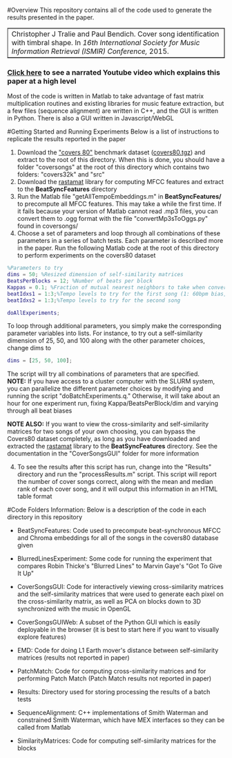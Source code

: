 #Overview
This repository contains all of the code used to generate the results presented in the paper.



<table border = "1"><tr><td>
Christopher J Tralie and Paul Bendich. Cover song identification with timbral shape. In <i>16th International
Society for Music Information Retrieval (ISMIR) Conference,</i> 2015.
</td></tr></table>

<h3><a href = "https://www.youtube.com/watch?v=GrWIrR1dLak">Click here</a> to see a narrated Youtube video which explains this paper at a high level</h3>

Most of the code is written in Matlab to take advantage of fast matrix multiplication routines and existing libraries for music feature extraction, but a few files (sequence alignment) are written in C++, and the GUI is written in Python.  There is also a GUI written in Javascript/WebGL

#Getting Started and Running Experiments
Below is a list of instructions to replicate the results reported in the paper


1. Download the <a href = "http://labrosa.ee.columbia.edu/projects/coversongs/covers80/">"covers 80"</a> benchmark dataset (<a href = "http://labrosa.ee.columbia.edu/projects/coversongs/covers80/covers80.tgz">covers80.tgz</a>) and extract to the root of this directory.  When this is done, you should have a folder "coversongs" at the root of this directory which contains two folders: "covers32k" and "src"
2. Download the <a href = "http://labrosa.ee.columbia.edu/matlab/rastamat/rastamat.tgz">rastamat</a> library for computing MFCC features and extract to the <b>BeatSyncFeatures</b> directory
2. Run the Matlab file "getAllTempoEmbeddings.m" in <b>BeatSyncFeatures/</b> to precompute all MFCC features.  This may take a while the first time.  If it fails because your version of Matlab cannot read .mp3 files, you can convert them to .ogg format with the file "convertMp3sToOggs.py" found in coversongs/
3. Choose a set of parameters and loop through all combinations of these parameters in a series of batch tests.  Each parameter is described more in the paper.  Run the following Matlab code at the root of this directory to perform experiments on the covers80 dataset

~~~~~ matlab
%Parameters to try
dims = 50; %Resized dimension of self-similarity matrices
BeatsPerBlocks = 12; %Number of beats per block
Kappas = 0.1; %Fraction of mutual nearest neighbors to take when converting a cross-similarity matrix to a binary cross-similarity matrix
beatIdxs1 = 1:3;%Tempo levels to try for the first song (1: 60bpm bias, 2: 120bmp bias, 3:180bmp bias)
beatIdxs2 = 1:3;%Tempo levels to try for the second song

doAllExperiments;
~~~~~

To loop through additional parameters, you simply make the corresponding parameter variables into lists.  For instance, to try out a self-similarity dimension of 25, 50, and 100 along with the other parameter choices, change dims to
~~~~~ matlab
dims = [25, 50, 100];
~~~~~

The script will try all combinations of parameters that are specified.  
<b>NOTE:</b> If you have access to a cluster computer with the SLURM system, you can parallelize the different parameter choices by modifying and running the script "doBatchExperiments.q."  Otherwise, it will take about an hour for one experiment run, fixing Kappa/BeatsPerBlock/dim and varying through all beat biases

<b>NOTE ALSO:</b> If you want to view the cross-similarity and self-similarity matrices for two songs of your own choosing, you can bypass the Covers80 dataset completely, as long as you have downloaded and extracted the <a href = "http://labrosa.ee.columbia.edu/matlab/rastamat/rastamat.tgz">rastamat</a> library to the <b>BeatSyncFeatures</b> directory.  See the documentation in the "CoverSongsGUI" folder for more information

4. To see the results after this script has run, change into the "Results" directory and run the "processResults.m" script.  This script will report the number of cover songs correct, along with the mean and median rank of each cover song, and it will output this information in an HTML table format

#Code Folders Information:
Below is a description of the code in each directory in this repository

* BeatSyncFeatures: Code used to precompute beat-synchronous MFCC and Chroma embeddings for all of the songs in the covers80 database given

* BlurredLinesExperiment: Some code for running the experiment that compares Robin Thicke's "Blurred Lines" to Marvin Gaye's "Got To Give It Up"

* CoverSongsGUI: Code for interactively viewing cross-similarity matrices and the self-similarity matrices that were used to generate each pixel on the cross-similarity matrix, as well as PCA on blocks down to 3D synchronized with the music in OpenGL

* CoverSongsGUIWeb: A subset of the Python GUI which is easily deployable in the browser (it is best to start here if you want to visually explore features)

* EMD: Code for doing L1 Earth mover's distance between self-similarity matrices (results not reported in paper)

* PatchMatch: Code for computing cross-similarity matrices and for performing Patch Match (Patch Match results not reported in paper)

* Results: Directory used for storing processing the results of a batch tests

* SequenceAlignment: C++ implementations of Smith Waterman and constrained Smith Waterman, which have MEX interfaces so they can be called from Matlab

* SimilarityMatrices: Code for computing self-similarity matrices for the blocks 

